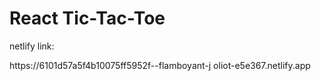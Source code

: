 # React Tic-Tac-Toe

netlify link: 

https://6101d57a5f4b10075ff5952f--flamboyant-j
oliot-e5e367.netlify.app





